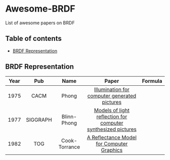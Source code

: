 # Awesome-BRDF
List of awesome papers on BRDF

## Table of contents

- [BRDF Representation](#brdf-representation)

## BRDF Representation
|Year|Pub|Name|Paper|Formula|
|:---:|:---:|:---:|:---:|:---:|
|1975|CACM|Phong|[Illumination for computer generated pictures](https://dl.acm.org/doi/10.1145/360825.360839)||
|1977|SIGGRAPH|Blinn-Phong|[Models of light reflection for computer synthesized pictures](https://dl.acm.org/doi/10.1145/965141.563893)||
|1982|TOG|Cook-Torrance|[A Reflectance Model for Computer Graphics](https://dl.acm.org/doi/10.1145/357290.357293)||
